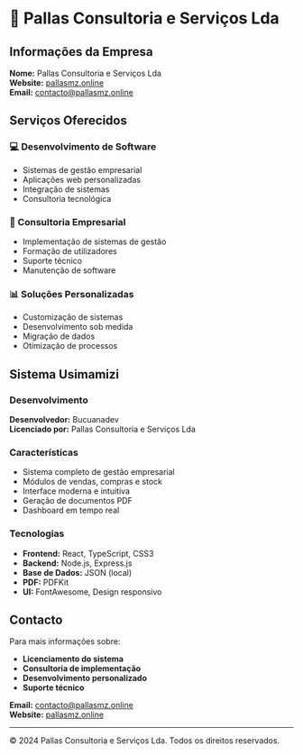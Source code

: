 # 🏢 Pallas Consultoria e Serviços Lda

## Informações da Empresa

**Nome:** Pallas Consultoria e Serviços Lda  
**Website:** [pallasmz.online](https://pallasmz.online)  
**Email:** [contacto@pallasmz.online](mailto:contacto@pallasmz.online)

## Serviços Oferecidos

### 💻 Desenvolvimento de Software
- Sistemas de gestão empresarial
- Aplicações web personalizadas
- Integração de sistemas
- Consultoria tecnológica

### 🏢 Consultoria Empresarial
- Implementação de sistemas de gestão
- Formação de utilizadores
- Suporte técnico
- Manutenção de software

### 📊 Soluções Personalizadas
- Customização de sistemas
- Desenvolvimento sob medida
- Migração de dados
- Otimização de processos

## Sistema Usimamizi

### Desenvolvimento
**Desenvolvedor:** Bucuanadev  
**Licenciado por:** Pallas Consultoria e Serviços Lda

### Características
- Sistema completo de gestão empresarial
- Módulos de vendas, compras e stock
- Interface moderna e intuitiva
- Geração de documentos PDF
- Dashboard em tempo real

### Tecnologias
- **Frontend:** React, TypeScript, CSS3
- **Backend:** Node.js, Express.js
- **Base de Dados:** JSON (local)
- **PDF:** PDFKit
- **UI:** FontAwesome, Design responsivo

## Contacto

Para mais informações sobre:
- **Licenciamento do sistema**
- **Consultoria de implementação**
- **Desenvolvimento personalizado**
- **Suporte técnico**

**Email:** [contacto@pallasmz.online](mailto:contacto@pallasmz.online)  
**Website:** [pallasmz.online](https://pallasmz.online)

---

© 2024 Pallas Consultoria e Serviços Lda. Todos os direitos reservados.
